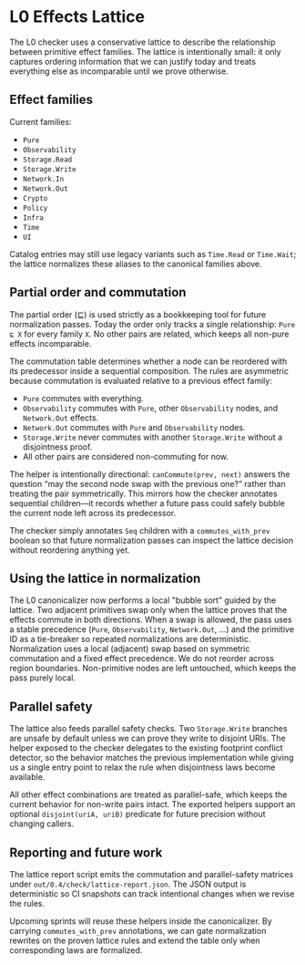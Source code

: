 # L0 Effects Lattice

The L0 checker uses a conservative lattice to describe the relationship between
primitive effect families. The lattice is intentionally small: it only captures
ordering information that we can justify today and treats everything else as
incomparable until we prove otherwise.

## Effect families

Current families:

- `Pure`
- `Observability`
- `Storage.Read`
- `Storage.Write`
- `Network.In`
- `Network.Out`
- `Crypto`
- `Policy`
- `Infra`
- `Time`
- `UI`

Catalog entries may still use legacy variants such as `Time.Read` or
`Time.Wait`; the lattice normalizes these aliases to the canonical families
above.

## Partial order and commutation

The partial order (⊑) is used strictly as a bookkeeping tool for future
normalization passes. Today the order only tracks a single relationship:
`Pure ⊑ X` for every family `X`. No other pairs are related, which keeps all
non-pure effects incomparable.

The commutation table determines whether a node can be reordered with its
predecessor inside a sequential composition. The rules are asymmetric because
commutation is evaluated relative to a previous effect family:

- `Pure` commutes with everything.
- `Observability` commutes with `Pure`, other `Observability` nodes, and
  `Network.Out` effects.
- `Network.Out` commutes with `Pure` and `Observability` nodes.
- `Storage.Write` never commutes with another `Storage.Write` without a
  disjointness proof.
- All other pairs are considered non-commuting for now.

The helper is intentionally directional: `canCommute(prev, next)` answers the
question “may the second node swap with the previous one?” rather than treating
the pair symmetrically. This mirrors how the checker annotates sequential
children—it records whether a future pass could safely bubble the current node
left across its predecessor.

The checker simply annotates `Seq` children with a `commutes_with_prev` boolean
so that future normalization passes can inspect the lattice decision without
reordering anything yet.

## Using the lattice in normalization

The L0 canonicalizer now performs a local "bubble sort" guided by the lattice.
Two adjacent primitives swap only when the lattice proves that the effects
commute in both directions. When a swap is allowed, the pass uses a stable
precedence (`Pure`, `Observability`, `Network.Out`, …) and the primitive ID as a
tie-breaker so repeated normalizations are deterministic. Normalization uses a
local (adjacent) swap based on symmetric commutation and a fixed effect
precedence. We do not reorder across region boundaries. Non-primitive nodes are
left untouched, which keeps the pass purely local.

## Parallel safety

The lattice also feeds parallel safety checks. Two `Storage.Write` branches are
unsafe by default unless we can prove they write to disjoint URIs. The helper
exposed to the checker delegates to the existing footprint conflict detector,
so the behavior matches the previous implementation while giving us a single
entry point to relax the rule when disjointness laws become available.

All other effect combinations are treated as parallel-safe, which keeps the
current behavior for non-write pairs intact. The exported helpers support an
optional `disjoint(uriA, uriB)` predicate for future precision without changing
callers.

## Reporting and future work

The lattice report script emits the commutation and parallel-safety matrices
under `out/0.4/check/lattice-report.json`. The JSON output is deterministic so
CI snapshots can track intentional changes when we revise the rules.

Upcoming sprints will reuse these helpers inside the canonicalizer. By carrying
`commutes_with_prev` annotations, we can gate normalization rewrites on the
proven lattice rules and extend the table only when corresponding laws are
formalized.
